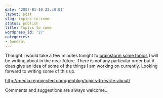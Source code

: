 ```yaml
---
date: '2007-01-10 23:30:01'
layout: post
slug: topics-to-come
status: publish
title: Topics to come
wordpress_id: '27'
categories:
- General
---
```


Thought I would take a few minutes tonight to [brainstorm some topics](http://media.reprojected.com/geoblog/topics-to-write-about/) I will be writing about in the near future.  There is not any particular order but it does give an idea of some of the things I am working on currently.  Looking forward to writing some of this up.

http://media.reprojected.com/geoblog/topics-to-write-about/

Comments and suggestions are always welcome...

